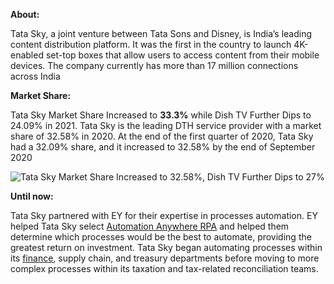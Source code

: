 
**About:**

Tata Sky, a joint venture between Tata Sons and Disney, is India’s leading content distribution platform. It was the first in the country to launch 4K-enabled set-top boxes that allow users to access content from their mobile devices. The company currently has more than 17 million connections across India



**Market Share:**

Tata Sky Market Share Increased to **33.3%** while Dish TV Further Dips to 24.09% in 2021. Tata Sky is the leading DTH service provider with a market share of 32.58% in 2020. At the end of the first quarter of 2020, Tata Sky had a 32.09% share, and it increased to 32.58% by the end of September 2020

![Tata Sky Market Share Increased to 32.58%, Dish TV Further Dips to 27%](https://telecomtalk.info/wp-content/uploads/2021/01/tatasky-dth-dishtv-market-share-1024x683.jpg)



**Until now:**

Tata Sky partnered with EY for their expertise in processes automation. EY helped Tata Sky select [Automation Anywhere RPA](https://www.automationanywhere.com/rpa/robotic-process-automation) and helped them determine which processes would be the best to automate, providing the greatest return on investment. Tata Sky began automating processes within its [finance](https://www.automationanywhere.com/solutions/finance-accounting), supply chain, and treasury departments before moving to more complex processes within its taxation and tax-related reconciliation teams.
